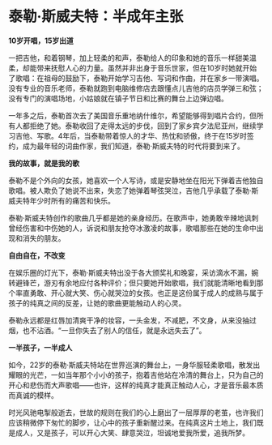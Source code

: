 # 泰勒·斯威夫特：半成年主张

**10岁开唱，15岁出道**

一把吉他，和着钢琴，加上轻柔的和声，泰勒给人的印象和她的音乐一样甜美温柔，却能带来抚慰人心的力量。虽然并非出身于音乐世家，但在10岁时她就开始了歌唱：在祖母的鼓励下，泰勒开始学习吉他、写词和作曲，并在家乡一带演唱。没有专业的音乐老师，泰勒就跑到电脑维修店去跟懂点儿吉他的店员学弹三和弦；没有专门的演唱场地，小姑娘就在镇子节日和比赛的舞台上边弹边唱。 

一年多之后，泰勒首次去了美国音乐重地纳什维尔，希望能够得到唱片合约，但所有人都拒绝了她。泰勒收回了走得太远的步伐，回到了家乡宾夕法尼亚州，继续学习吉他、写歌。4年后，当泰勒带着惊人的才华、热忱和骄傲，终于在15岁时签约，成为最年轻的词曲作家，我们知道，泰勒·斯威夫特的时代将要到来了。 

**我的故事，就是我的歌**

泰勒不是个外向的女孩，她喜欢一个人写诗，或是安静地坐在阳光下弹着吉他独自歌唱。被人欺负了她说不出来，失恋了她弹着琴弦哭泣，吉他几乎承载了泰勒·斯威夫特年少时所有的痛苦和快乐。 

泰勒·斯威夫特创作的歌曲几乎都是她的亲身经历。在歌声中，她勇敢辛辣地讽刺曾经伤害和中伤她的人，诉说和朋友抢夺冰激凌的故事，歌唱那些在她的生命中出现和消失的朋友。 

**自由自在，不改变**

在娱乐圈的灯光下，泰勒·斯威夫特出没于各大颁奖礼和晚宴，采访滴水不漏，婉转避锋芒，游刃有余地应付各种评价；但只要她开始歌唱，我们就能清晰地看到那个率直勇敢、开心就大笑、伤心就哭泣的女孩。也正是这份属于成人的成熟与属于孩子的纯真之间的反差，让她的歌曲更能触动人的心灵。 

泰勒永远都是红唇加清爽干净的妆容，一头金发，不减肥，不文身，从来没抽过烟，也不沾酒。“一旦你失去了别人的信任，就是永远失去了”。 

**一半孩子，一半成人**

如今，22岁的泰勒·斯威夫特站在世界巡演的舞台上，一身华服轻柔歌唱，散发出耀眼的光芒，一如当年那个小小的孩子，抱着吉他站在冷清的舞台上，只为自己的开心和悲伤而大声歌唱——也许，这样的纯真才能真正触动人心，才是音乐最本质而真诚的模样。 

时光风驰电掣般逝去，世故的规则在我们的心上磨出了一层厚厚的老茧，也许我们应该稍微停下匆忙的脚步，让心中的孩子重新醒过来。在纯真这片土地上，我们既是成人，又是孩子，可以开心大笑、肆意哭泣，坦诚地爱我所爱，追我所梦。